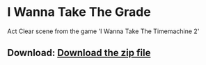 # **I Wanna Take The Grade**

Act Clear scene from the game 'I Wanna Take The Timemachine 2'

## Download: [Download the zip file](https://github.com/jokw1228/I_Wanna_Take_The_Grade/blob/main/IWTTG.zip)